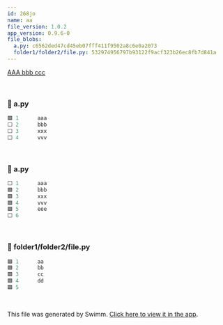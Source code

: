 ```yaml
---
id: 268jo
name: aa
file_version: 1.0.2
app_version: 0.9.6-0
file_blobs:
  a.py: c6562ded47cd45eb07fff411f9502a8c6e0a2073
  folder1/folder2/file.py: 532974956797b93122f9acf323b26ec8fb7d841a
---
```


[AAA bbb ccc](aaa-bbb-ccc.0r9qv.sw.md)

<br/>



<!-- NOTE-swimm-snippet: the lines below link your snippet to Swimm -->
### 📄 a.py
```python
🟩 1      aaa
⬜ 2      bbb
⬜ 3      xxx
⬜ 4      vvv
```

<br/>



<!-- NOTE-swimm-snippet: the lines below link your snippet to Swimm -->
### 📄 a.py
```python
⬜ 1      aaa
🟩 2      bbb
🟩 3      xxx
🟩 4      vvv
🟩 5      eee
⬜ 6      
```

<br/>



<!-- NOTE-swimm-snippet: the lines below link your snippet to Swimm -->
### 📄 folder1/folder2/file.py
```python
🟩 1      aa
🟩 2      bb
🟩 3      cc
🟩 4      dd
🟩 5      
```

<br/>

This file was generated by Swimm. [Click here to view it in the app](http://localhost:5000/repos/Z2l0aHViJTNBJTNBdDElM0ElM0FlcmFuLXN3aW1t/docs/268jo).